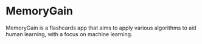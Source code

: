 # MemoryGain
MemoryGain is a flashcards app that aims to apply various algorithms to aid human learning, with a focus on machine learning.